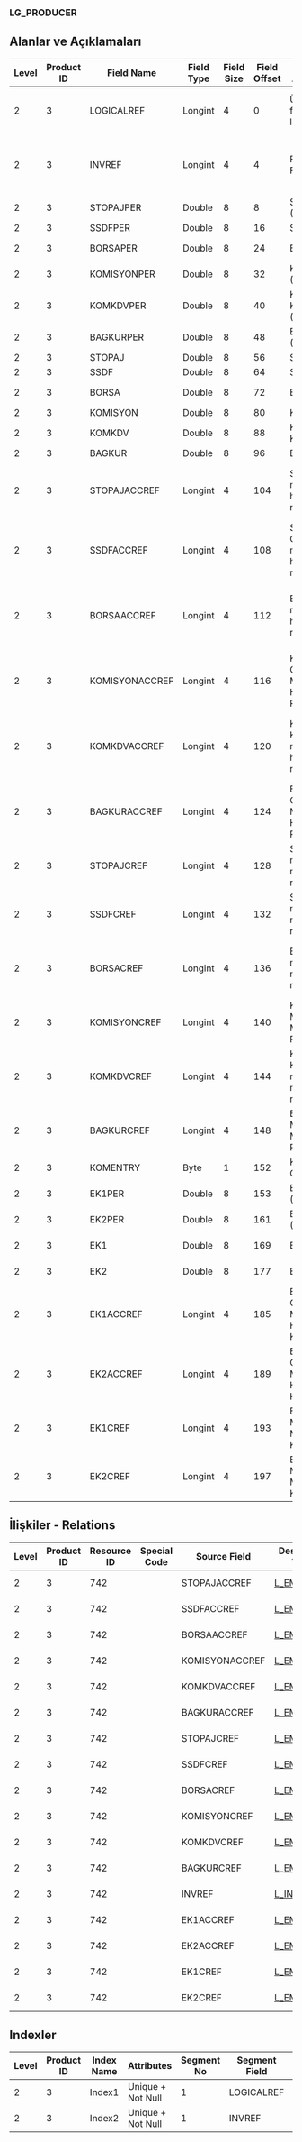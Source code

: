 ### LG_PRODUCER

## Alanlar ve Açıklamaları

**Level**|**Product ID**|**Field Name**|**Field Type**|**Field Size**|**Field Offset**|**Türkçe Açıklama**|**Expression**
-----|-----|-----|-----|-----|-----|-----|-----
2|3|LOGICALREF|Longint|4|0|Üretici faturası log. Ref.|Producer Invoice Logical Reference
2|3|INVREF|Longint|4|4|Fatura Ref.|Invoice Reference (Producer Invoice Reference)
2|3|STOPAJPER|Double|8|8|Stopaj (%)|Stoppage (%)
2|3|SSDFPER|Double|8|16|SSDF (%)|SSDF (%)
2|3|BORSAPER|Double|8|24|Borsa (%)|Stock Market (%)
2|3|KOMISYONPER|Double|8|32|Komisyon (%)|Comission (%)
2|3|KOMKDVPER|Double|8|40|Komisyon KDV'si (%)|VAT of Comission (%)
2|3|BAGKURPER|Double|8|48|Bağkur (%)|Bagkur (%)
2|3|STOPAJ|Double|8|56|Stopaj|Stoppage
2|3|SSDF|Double|8|64|SSDF|SSDF
2|3|BORSA|Double|8|72|Borsa|Stock Market
2|3|KOMISYON|Double|8|80|Komisyon|Comission
2|3|KOMKDV|Double|8|88|Komisyon KDV'si|VAT of Comission
2|3|BAGKUR|Double|8|96|Bağkur|Bagkur
2|3|STOPAJACCREF|Longint|4|104|Stopaj muhasebe hesabı ref.|Stoppage General Ledger Account Reference
2|3|SSDFACCREF|Longint|4|108|SSDF Genel muhasebe hesabı ref.|SSDF General Ledger Account Reference
2|3|BORSAACCREF|Longint|4|112|Borsa muhasebe hesabı ref.|Stock Market General Ledger Account Reference
2|3|KOMISYONACCREF|Longint|4|116|Komisyon Genel Muh. Hesabı Ref.|Comission General Ledger Account Reference
2|3|KOMKDVACCREF|Longint|4|120|Komisyon KDV'si muhasebe hesabı ref.|VAT of Comission General Ledger Account Reference
2|3|BAGKURACCREF|Longint|4|124|Bağkur Genel Muhasebe Hesabı Referansı|Bagkur General Ledger Account Reference
2|3|STOPAJCREF|Longint|4|128|Stopaj masraf merkezi ref.|Stoppage Overhead Pool Reference
2|3|SSDFCREF|Longint|4|132|SSDF masraf merkezi ref.|SSDF Overhead Pool Reference
2|3|BORSACREF|Longint|4|136|Borsa masraf merkezi ref.|Stock Market Overhead Pool Reference
2|3|KOMISYONCREF|Longint|4|140|Komisyon Masraf Merkezi Ref.|Comission Overhead Pool Reference
2|3|KOMKDVCREF|Longint|4|144|Komisyon KDV'si masraf merkezi ref.|VAT of Comission Overhead Pool Reference
2|3|BAGKURCREF|Longint|4|148|Bağkur Masraf Merkezi Referansı|Bagkur Overhead Pool Reference
2|3|KOMENTRY|Byte|1|152|Komisyon Girişi|Comission Entry
2|3|EK1PER|Double|8|153|Ek 1 Oran (%)|Additional 1 Rate (%)
2|3|EK2PER|Double|8|161|Ek 2 Oran (%)|Additional 2 Rate (%)
2|3|EK1|Double|8|169|Ek 1 Tutar|Additional 1 Amount
2|3|EK2|Double|8|177|Ek 2 Tutar|Additional 2 Amount
2|3|EK1ACCREF|Longint|4|185|Ek 1 Genel Muhasebe Hesap Kodu|Additional 1 G/L Account Code
2|3|EK2ACCREF|Longint|4|189|Ek 2 Genel Muhasebe Hesap Kodu|Additional 2 G/L Account Code
2|3|EK1CREF|Longint|4|193|Ek 1 Masraf Merkezi Kodu|Additional 1 Overhead Pool Code
2|3|EK2CREF|Longint|4|197|Ek 2 Masraf Merkezi Kodu|Additional 2 Overhead Pool Code

## İlişkiler - Relations

**Level**|**Product ID**|**Resource ID**|**Special Code**|**Source Field**|**Destination Table**|**Destination Field**|**Relation Type**|**Extra Condition**
-----|-----|-----|-----|-----|-----|-----|-----|-----
2|3|742||STOPAJACCREF|[L_EMUHACC](../LG_EMUHACC "L_EMUHACC")|LOGICALREF|one-to-one|
2|3|742||SSDFACCREF|[L_EMUHACC](../LG_EMUHACC "L_EMUHACC")|LOGICALREF|one-to-one|
2|3|742||BORSAACCREF|[L_EMUHACC](../LG_EMUHACC "L_EMUHACC")|LOGICALREF|one-to-one|
2|3|742||KOMISYONACCREF|[L_EMUHACC](../LG_EMUHACC "L_EMUHACC")|LOGICALREF|one-to-one|
2|3|742||KOMKDVACCREF|[L_EMUHACC](../LG_EMUHACC "L_EMUHACC")|LOGICALREF|one-to-one|
2|3|742||BAGKURACCREF|[L_EMUHACC](../LG_EMUHACC "L_EMUHACC")|LOGICALREF|one-to-one|
2|3|742||STOPAJCREF|[L_EMCENTER](../LG_EMCENTER "L_EMCENTER")|LOGICALREF|one-to-one|
2|3|742||SSDFCREF|[L_EMCENTER](../LG_EMCENTER "L_EMCENTER")|LOGICALREF|one-to-one|
2|3|742||BORSACREF|[L_EMCENTER](../LG_EMCENTER "L_EMCENTER")|LOGICALREF|one-to-one|
2|3|742||KOMISYONCREF|[L_EMCENTER](../LG_EMCENTER "L_EMCENTER")|LOGICALREF|one-to-one|
2|3|742||KOMKDVCREF|[L_EMCENTER](../LG_EMCENTER "L_EMCENTER")|LOGICALREF|one-to-one|
2|3|742||BAGKURCREF|[L_EMCENTER](../LG_EMCENTER "L_EMCENTER")|LOGICALREF|one-to-one|
2|3|742||INVREF|[L_INVOICE](../LG_INVOICE "L_INVOICE")|LOGICALREF|one-to-one|
2|3|742||EK1ACCREF|[L_EMUHACC](../LG_EMUHACC "L_EMUHACC")|LOGICALREF|one-to-one|
2|3|742||EK2ACCREF|[L_EMUHACC](../LG_EMUHACC "L_EMUHACC")|LOGICALREF|one-to-one|
2|3|742||EK1CREF|[L_EMCENTER](../LG_EMCENTER "L_EMCENTER")|LOGICALREF|one-to-one|
2|3|742||EK2CREF|[L_EMCENTER](../LG_EMCENTER "L_EMCENTER")|LOGICALREF|one-to-one|

## Indexler

**Level**|**Product ID**|**Index Name**|**Attributes**|**Segment No**|**Segment Field**|**Sense**
-----|-----|-----|-----|-----|-----|-----
2|3|Index1|Unique + Not Null|1|LOGICALREF|Ascending
2|3|Index2|Unique + Not Null|1|INVREF|Ascending
